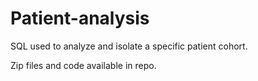 # Patient-analysis
SQL used to analyze and isolate a specific patient cohort.

Zip files and code available in repo.
